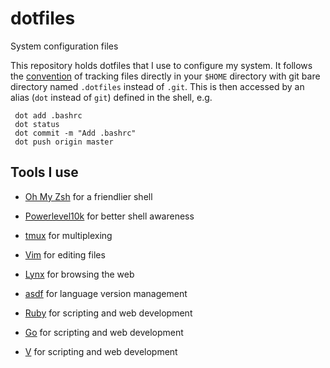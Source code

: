 # dotfiles
System configuration files

This repository holds dotfiles that I use to configure my system. It follows
the [convention](https://www.atlassian.com/git/tutorials/dotfiles) of tracking
files directly in your `$HOME` directory with git bare directory named 
`.dotfiles` instead of `.git`. This is then accessed by an alias 
(`dot` instead of `git`) defined in the shell, e.g.

```
 dot add .bashrc
 dot status
 dot commit -m "Add .bashrc"
 dot push origin master
```

## Tools I use

- [Oh My Zsh](https://ohmyz.sh) for a friendlier shell
- [Powerlevel10k](https://github.com/romkatv/powerlevel10k) for better shell awareness
- [tmux](https://github.com/tmux/tmux) for multiplexing

- [Vim](https://www.vim.org) for editing files
- [Lynx](https://lynx.invisible-island.net) for browsing the web

- [asdf](https://asdf-vm.com) for language version management

- [Ruby](https://www.ruby-lang.org) for scripting and web development
- [Go](https://golang.org) for scripting and web development
- [V](https://vlang.io) for scripting and web development
